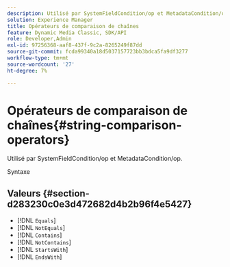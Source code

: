 ```yaml
---
description: Utilisé par SystemFieldCondition/op et MetadataCondition/op.
solution: Experience Manager
title: Opérateurs de comparaison de chaînes
feature: Dynamic Media Classic, SDK/API
role: Developer,Admin
exl-id: 97256368-aaf8-437f-9c2a-8265249f87dd
source-git-commit: fcda99340a18d5037157723bb3bdca5fa9df3277
workflow-type: tm+mt
source-wordcount: '27'
ht-degree: 7%

---
```


# Opérateurs de comparaison de chaînes{#string-comparison-operators}

Utilisé par SystemFieldCondition/op et MetadataCondition/op.

Syntaxe

## Valeurs {#section-d283230c0e3d472682d4b2b96f4e5427}

* [!DNL `Equals`]
* [!DNL `NotEquals`]
* [!DNL `Contains`]
* [!DNL `NotContains`]
* [!DNL `StartsWith`]
* [!DNL `EndsWith`]
